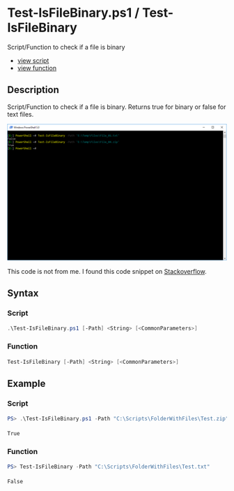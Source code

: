 # Test-IsFileBinary.ps1 / Test-IsFileBinary 

Script/Function to check if a file is binary 

* [view script](https://github.com/BornToBeRoot/PowerShell/blob/master/Scripts/Test-IsFileBinary.ps1)
* [view function](https://github.com/BornToBeRoot/PowerShell/blob/master/Module/LazyAdmin/Test-IsFileBinary.ps1)

## Description

Script/Function to check if a file is binary. Returns true for binary or false for text files.

![Screenshot](Test-IsFileBinary.png?raw=true)

This code is not from me. I found this code snippet on [Stackoverflow](https://stackoverflow.com/questions/1077634/powershell-search-script-that-ignores-binary-files).

## Syntax

### Script

```powershell
.\Test-IsFileBinary.ps1 [-Path] <String> [<CommonParameters>]
```

### Function

```powershell
Test-IsFileBinary [-Path] <String> [<CommonParameters>]
``` 

## Example

### Script

```powershell
PS> .\Test-IsFileBinary.ps1 -Path "C:\Scripts\FolderWithFiles\Test.zip"

True
```

### Function

```powershell
PS> Test-IsFileBinary -Path "C:\Scripts\FolderWithFiles\Test.txt"

False
```
